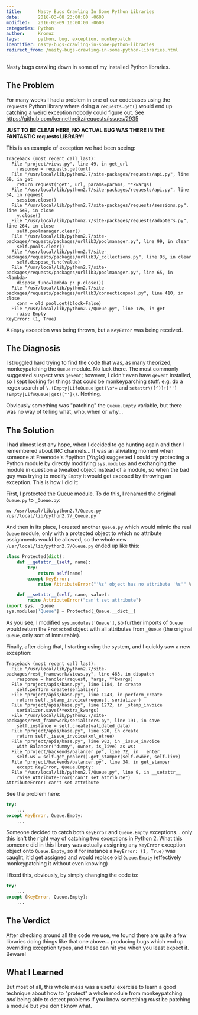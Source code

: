 ```yaml
---
title:      Nasty Bugs Crawling In Some Python Libraries
date:       2016-03-08 23:00:00 -0600
modified:   2016-03-09 10:00:00 -0600
categories: Python
author:     Kronuz
tags:       python, bug, exception, monkeypatch
identifier: nasty-bugs-crawling-in-some-python-libraries
redirect_from: /nasty-bugs-crawling-in-some-python-libraries.html
---
```


Nasty bugs crawling down in some of my installed Python libraries.

The Problem
-----------

For many weeks I had a problem in one of our codebases using the
`requests` Python library where doing a `requests.get()` would end up
catching a weird exception nobody could figure out. See
<https://github.com/kennethreitz/requests/issues/2935>

**JUST TO BE CLEAR HERE, NO ACTUAL BUG WAS THERE IN THE FANTASTIC
requests LIBRARY!**

This is an example of exception we had been seeing:

```
Traceback (most recent call last):
  File "project/views.py", line 49, in get_url
    response = requests.get(url)
  File "/usr/local/lib/python2.7/site-packages/requests/api.py", line 69, in get
    return request('get', url, params=params, **kwargs)
  File "/usr/local/lib/python2.7/site-packages/requests/api.py", line 54, in request
    session.close()
  File "/usr/local/lib/python2.7/site-packages/requests/sessions.py", line 649, in close
    v.close()
  File "/usr/local/lib/python2.7/site-packages/requests/adapters.py", line 264, in close
    self.poolmanager.clear()
  File "/usr/local/lib/python2.7/site-packages/requests/packages/urllib3/poolmanager.py", line 99, in clear
    self.pools.clear()
  File "/usr/local/lib/python2.7/site-packages/requests/packages/urllib3/_collections.py", line 93, in clear
    self.dispose_func(value)
  File "/usr/local/lib/python2.7/site-packages/requests/packages/urllib3/poolmanager.py", line 65, in <lambda>
    dispose_func=lambda p: p.close())
  File "/usr/local/lib/python2.7/site-packages/requests/packages/urllib3/connectionpool.py", line 410, in close
    conn = old_pool.get(block=False)
  File "/usr/local/lib/python2.7/Queue.py", line 176, in get
    raise Empty
KeyError: (1, True)
```

A `Empty` exception was being thrown, but a `KeyError` was being
received.

The Diagnosis
-------------

I struggled hard trying to find the code that was, as many theorized,
monkeypatching the `Queue` module. No luck there. The most commonly
suggested suspect was `gevent`; however, I didn't even have `gevent`
installed, so I kept looking for things that could be monkeyparching
stuff. e.g. do a regex search of `\.(Empty|LifoQueue|get)\s*=` and
`setattr\([^)]+["'] (Empty|LifoQueue|get)["']\)`. Nothing.

Obviously something was \"patching\" the `Queue.Empty` variable, but
there was no way of telling what, who, when or why\...

The Solution
------------

I had almost lost any hope, when I decided to go hunting again and then
I remembered about IRC channels\... It was an aliviating moment when
someone at Freenode's \#python (*Yhg1s*) suggested I could try
protecting a Python module by directly modifying `sys.modules` and
exchanging the module in question a tweaked object instead of a module,
so when the bad guy was trying to modify `Empty` it would get exposed by
throwing an exception. This is how I did it:

First, I protected the Queue module. To do this, I renamed the original
`Queue.py` to `_Queue.py`:

```
mv /usr/local/lib/python2.7/Queue.py /usr/local/lib/python2.7/_Queue.py
```

And then in its place, I created another `Queue.py` which would mimic
the real `Queue` module, only with a protected object to which no
attribute assignments would be allowed, so the whole new
`/usr/local/lib/python2.7/Queue.py` ended up like this:

```python
class Protected(dict):
    def __getattr__(self, name):
        try:
            return self[name]
        except KeyError:
            raise AttributeError("'%s' object has no attribute '%s'" % (self.__class__.__name__, name))

    def __setattr__(self, name, value):
        raise AttributeError("can't set attribute")
import sys, _Queue
sys.modules['Queue'] = Protected(_Queue.__dict__)
```

As you see, I modified `sys.modules['Queue']`, so further imports of
`Queue` would return the `Protected` object with all attributes from
`_Queue` (the original `Queue`, only sort of immutable).

Finally, after doing that, I starting using the system, and I quickly
saw a new exception:

```
Traceback (most recent call last):
  File "/usr/local/lib/python2.7/site-packages/rest_framework/views.py", line 463, in dispatch
    response = handler(request, *args, **kwargs)
  File "project/apis/base.py", line 1184, in create
    self.perform_create(serializer)
  File "project/apis/base.py", line 1243, in perform_create
    return self._stamp_invoice(request, serializer)
  File "project/apis/base.py", line 1272, in _stamp_invoice
    serializer.save(**extra_kwargs)
  File "/usr/local/lib/python2.7/site-packages/rest_framework/serializers.py", line 191, in save
    self.instance = self.create(validated_data)
  File "project/apis/base.py", line 520, in create
    return self._issue_invoice(xml_etree)
  File "project/apis/base.py", line 982, in _issue_invoice
    with Balancer('dummy', owner, is_live) as ws:
  File "project/backends/balancer.py", line 72, in __enter__
    self.ws = self.get_pooler().get_stamper(self.owner, self.live)
  File "project/backends/balancer.py", line 34, in get_stamper
    except KeyError, Queue.Empty:
  File "/usr/local/lib/python2.7/Queue.py", line 9, in __setattr__
    raise AttributeError("can't set attribute")
AttributeError: can't set attribute
```

See the problem here:

```python
try:
    ...
except KeyError, Queue.Empty:
    ...
```

Someone decided to catch both `KeyError` and `Queue.Empty`
exceptions\... only this isn't the right way of catching two exceptions
in Python 2. What this someone did in this library was actually
assigning any `KeyError` exception object onto `Queue.Empty`, so if for
instance a `KeyError: (1, True)` was caught, it'd get assigned and
would replace old `Queue.Empty` (effectively monkeypatching it without
even knowing)

I fixed this, obviously, by simply changing the code to:

```python
try:
    ...
except (KeyError, Queue.Empty):
    ...
```

The Verdict
-----------

After checking around all the code we use, we found there are quite a
few libraries doing things like that one above\... producing bugs which
end up overriding exception types, and these can hit you when you least
expect it. Beware!

What I Learned
--------------

But most of all, this whole mess was a useful exercise to learn a good
technique about how to \"protect\" a whole module from monkeypatching
*and* being able to detect problems if you know something *must* be
patching a module but you don't know what.
